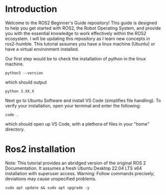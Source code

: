 # Introduction
Welcome to the ROS2 Beginner's Guide repository! This guide is designed to help you get started with ROS2, the Robot Operating System, and provide you with the essential knowledge to work effectively within the ROS2 ecosystem. I will be updating this repository as I learn new concepts in ros2-humble.
This tutorial assumes you have a linux machine (Ubuntu) or have a virtual environment installed.

Our first step would be to check the installation of python in the linux machine.

```console
python3 --version
```
which should output

```console
python 3.XX.X
```
Next go to Ubuntu Software and install VS Code (simplifies file handling). To verify your installation, open your terminal and enter the following:
```console
code .
```
which should open up VS Code, with a plethora of files in your "home" directory.

# Ros2 installation
Note: This tutorial provides an abridged version of the original ROS 2 Documentation. It assumes a fresh Ubuntu Desktop 22.04 LTS x64 installation with superuser access.
Warning: Follow commands precisely; deviations may cause unspecified problems.
```console
sudo apt update && sudo apt upgrade -y
```


